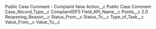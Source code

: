 <?xml version="1.0" encoding="UTF-8"?>
<CustomMetadata xmlns="http://soap.sforce.com/2006/04/metadata" xmlns:xsi="http://www.w3.org/2001/XMLSchema-instance" xmlns:xsd="http://www.w3.org/2001/XMLSchema">
    <label>Public Case Comment - Complaint</label>
    <protected>false</protected>
    <values>
        <field>Action__c</field>
        <value xsi:type="xsd:string">Public Case Comment</value>
    </values>
    <values>
        <field>Case_Record_Type__c</field>
        <value xsi:type="xsd:string">ComplaintIDFS</value>
    </values>
    <values>
        <field>Field_API_Name__c</field>
        <value xsi:nil="true"/>
    </values>
    <values>
        <field>Points__c</field>
        <value xsi:type="xsd:double">2.0</value>
    </values>
    <values>
        <field>Reopening_Reason__c</field>
        <value xsi:nil="true"/>
    </values>
    <values>
        <field>Status_From__c</field>
        <value xsi:nil="true"/>
    </values>
    <values>
        <field>Status_To__c</field>
        <value xsi:nil="true"/>
    </values>
    <values>
        <field>Type_of_Task__c</field>
        <value xsi:nil="true"/>
    </values>
    <values>
        <field>Value_From__c</field>
        <value xsi:nil="true"/>
    </values>
    <values>
        <field>Value_To__c</field>
        <value xsi:nil="true"/>
    </values>
</CustomMetadata>
